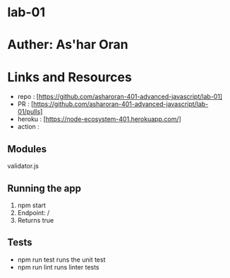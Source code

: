 # lab-01

# Auther: As'har Oran

# Links and Resources
* repo : [https://github.com/asharoran-401-advanced-javascript/lab-01]
* PR : [https://github.com/asharoran-401-advanced-javascript/lab-01/pulls]
* heroku : [https://node-ecosystem-401.herokuapp.com/]
* action :
## Modules
validator.js

## Running the app
 1. npm start
2. Endpoint: /
3. Returns true
## Tests
* npm run test runs the unit test
* npm run lint runs linter tests
